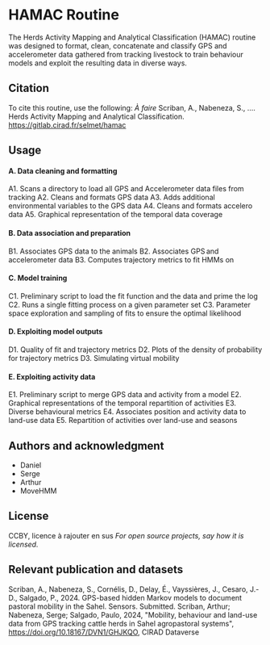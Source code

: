 # HAMAC Routine
The Herds Activity Mapping and Analytical Classification (HAMAC) routine was designed to format, clean, concatenate and classify GPS and accelerometer data gathered from tracking livestock to train behaviour models and exploit the resulting data in diverse ways.

## Citation
To cite this routine, use the following:
_À faire_
Scriban, A., Nabeneza, S., …. Herds Activity Mapping and Analytical Classification. https://gitlab.cirad.fr/selmet/hamac

## Usage
#### A. Data cleaning and formatting
A1. Scans a directory to load all GPS and Accelerometer data files from tracking
A2. Cleans and formats GPS data
A3. Adds additional environmental variables to the GPS data
A4. Cleans and formats accelero data
A5. Graphical representation of the temporal data coverage

#### B. Data association and preparation
B1. Associates GPS data to the animals
B2. Associates GPS and accelerometer data
B3. Computes trajectory metrics to fit HMMs on

#### C. Model training
C1. Preliminary script to load the fit function and the data and prime the log
C2. Runs a single fitting process on a given parameter set
C3. Parameter space exploration and sampling of fits to ensure the optimal likelihood

#### D. Exploiting model outputs
D1. Quality of fit and trajectory metrics
D2. Plots of the density of probability for trajectory metrics
D3. Simulating virtual mobility

#### E. Exploiting activity data
E1. Preliminary script to merge GPS data and activity from a model
E2. Graphical representations of the temporal repartition of activities
E3. Diverse behavioural metrics
E4. Associates position and activity data to land-use data
E5. Repartition of activities over land-use and seasons


## Authors and acknowledgment
- Daniel
- Serge
- Arthur
- MoveHMM

## License
CCBY, licence à rajouter en sus
_For open source projects, say how it is licensed._

## Relevant publication and datasets
Scriban, A., Nabeneza, S., Cornélis, D., Delay, É., Vayssières, J., Cesaro, J.-D., Salgado, P., 2024. GPS-based hidden Markov models to document pastoral mobility in the Sahel. Sensors. Submitted.
Scriban, Arthur; Nabeneza, Serge; Salgado, Paulo, 2024, "Mobility, behaviour and land-use data from GPS tracking cattle herds in Sahel agropastoral systems", https://doi.org/10.18167/DVN1/GHJKQO, CIRAD Dataverse
